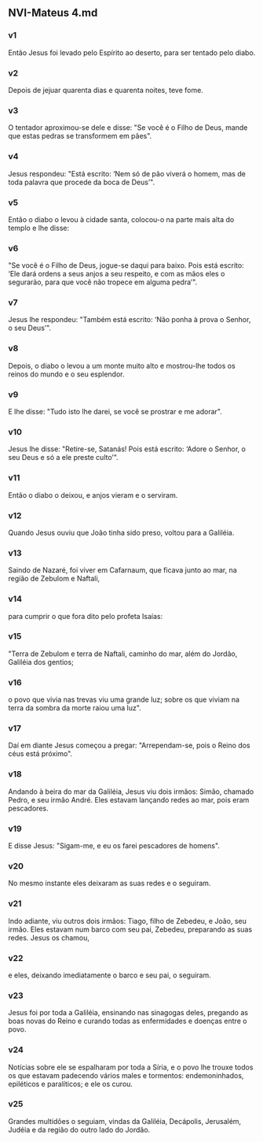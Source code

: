 ## NVI-Mateus 4.md
### v1
 Então Jesus foi levado pelo Espírito ao deserto, para ser tentado pelo diabo.
### v2
 Depois de jejuar quarenta dias e quarenta noites, teve fome.
### v3
 O tentador aproximou-se dele e disse: "Se você é o Filho de Deus, mande que estas pedras se transformem em pães".
### v4
 Jesus respondeu: "Está escrito: ‘Nem só de pão viverá o homem, mas de toda palavra que procede da boca de Deus’".
### v5
 Então o diabo o levou à cidade santa, colocou-o na parte mais alta do templo e lhe disse:
### v6
 "Se você é o Filho de Deus, jogue-se daqui para baixo. Pois está escrito: ‘Ele dará ordens a seus anjos a seu respeito, e com as mãos eles o segurarão, para que você não tropece em alguma pedra’".
### v7
 Jesus lhe respondeu: "Também está escrito: ‘Não ponha à prova o Senhor, o seu Deus’".
### v8
 Depois, o diabo o levou a um monte muito alto e mostrou-lhe todos os reinos do mundo e o seu esplendor.
### v9
 E lhe disse: "Tudo isto lhe darei, se você se prostrar e me adorar".
### v10
 Jesus lhe disse: "Retire-se, Satanás! Pois está escrito: ‘Adore o Senhor, o seu Deus e só a ele preste culto’".
### v11
 Então o diabo o deixou, e anjos vieram e o serviram.
### v12
 Quando Jesus ouviu que João tinha sido preso, voltou para a Galiléia.
### v13
 Saindo de Nazaré, foi viver em Cafarnaum, que ficava junto ao mar, na região de Zebulom e Naftali,
### v14
 para cumprir o que fora dito pelo profeta Isaías:
### v15
 "Terra de Zebulom e terra de Naftali, caminho do mar, além do Jordão, Galiléia dos gentios;
### v16
 o povo que vivia nas trevas viu uma grande luz; sobre os que viviam na terra da sombra da morte raiou uma luz".
### v17
 Daí em diante Jesus começou a pregar: "Arrependam-se, pois o Reino dos céus está próximo".
### v18
 Andando à beira do mar da Galiléia, Jesus viu dois irmãos: Simão, chamado Pedro, e seu irmão André. Eles estavam lançando redes ao mar, pois eram pescadores.
### v19
 E disse Jesus: "Sigam-me, e eu os farei pescadores de homens".
### v20
 No mesmo instante eles deixaram as suas redes e o seguiram.
### v21
 Indo adiante, viu outros dois irmãos: Tiago, filho de Zebedeu, e João, seu irmão. Eles estavam num barco com seu pai, Zebedeu, preparando as suas redes. Jesus os chamou,
### v22
 e eles, deixando imediatamente o barco e seu pai, o seguiram.
### v23
 Jesus foi por toda a Galiléia, ensinando nas sinagogas deles, pregando as boas novas do Reino e curando todas as enfermidades e doenças entre o povo.
### v24
 Notícias sobre ele se espalharam por toda a Síria, e o povo lhe trouxe todos os que estavam padecendo vários males e tormentos: endemoninhados, epiléticos e paralíticos; e ele os curou.
### v25
 Grandes multidões o seguiam, vindas da Galiléia, Decápolis, Jerusalém, Judéia e da região do outro lado do Jordão.

